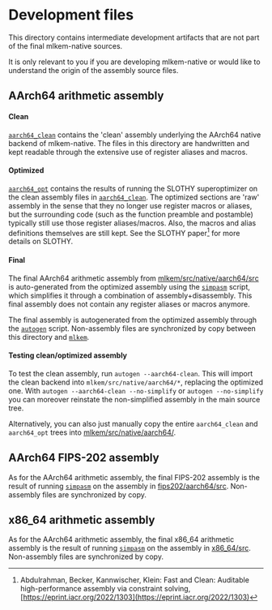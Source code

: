 [//]: # (SPDX-License-Identifier: CC-BY-4.0)

# Development files

This directory contains intermediate development artifacts that are not part of the final mlkem-native sources.

It is only relevant to you if you are developing mlkem-native or would like to understand the origin
of the assembly source files.

## AArch64 arithmetic assembly

#### Clean

[`aarch64_clean`](aarch64_clean) contains the 'clean' assembly underlying the AArch64 native backend of mlkem-native.
The files in this directory are handwritten and kept readable through the extensive use of register aliases and macros.

#### Optimized

[`aarch64_opt`](aarch64_opt) contains the results of running the SLOTHY superoptimizer on the clean assembly files in [`aarch64_clean`](aarch64_clean).
The optimized sections are 'raw' assembly in the sense that they no longer use register macros or aliases, but the surrounding code (such as the
function preamble and postamble) typically still use those register aliases/macros. Also, the macros and alias
definitions themselves are still kept. See the SLOTHY paper[^SLOTHY_Paper] for more details on SLOTHY.

#### Final

The final AArch64 arithmetic assembly from [mlkem/src/native/aarch64/src](../mlkem/src/native/aarch64/src) is auto-generated
from the optimized assembly using the [`simpasm`](../scripts/simpasm) script, which simplifies it through a combination
of assembly+disassembly. This final assembly does not contain any register aliases or macros anymore.

The final assembly is autogenerated from the optimized assembly through the [`autogen`](../scripts/autogen) script.
Non-assembly files are synchronized by copy between this directory and [`mlkem`](../mlkem).

#### Testing clean/optimized assembly

To test the clean assembly, run `autogen --aarch64-clean`. This will import the clean backend into `mlkem/src/native/aarch64/*`,
replacing the optimized one. With `autogen --aarch64-clean --no-simplify` or `autogen --no-simplify` you can moreover reinstate
the non-simplified assembly in the main source tree.

Alternatively, you can also just manually copy the entire `aarch64_clean` and `aarch64_opt` trees into [mlkem/src/native/aarch64/](../mlkem/src/native/aarch64).

## AArch64 FIPS-202 assembly

As for the AArch64 arithmetic assembly, the final FIPS-202 assembly is the result of running [`simpasm`](../scripts/simpasm)
on the assembly in [fips202/aarch64/src](fips202/aarch64/src). Non-assembly files are synchronized by copy.

## x86_64 arithmetic assembly

As for the AArch64 arithmetic assembly, the final x86_64 arithmetic assembly is the result of running [`simpasm`](../scripts/simpasm)
on the assembly in [x86_64/src](x86_64/src). Non-assembly files are synchronized by copy.

<!--- bibliography --->
[^SLOTHY]: Abdulrahman, Becker, Kannwischer, Klein: SLOTHY superoptimizer, [https://github.com/slothy-optimizer/slothy/](https://github.com/slothy-optimizer/slothy/)
[^SLOTHY_Paper]: Abdulrahman, Becker, Kannwischer, Klein: Fast and Clean: Auditable high-performance assembly via constraint solving, [https://eprint.iacr.org/2022/1303](https://eprint.iacr.org/2022/1303)
